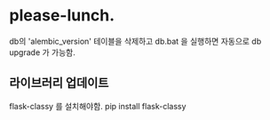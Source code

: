 # please-lunch.
db의 'alembic_version' 테이블을 삭제하고
db.bat 을 실행하면
자동으로 db upgrade 가 가능함.

## 라이브러리 업데이트
flask-classy 를 설치해야함.
pip install flask-classy